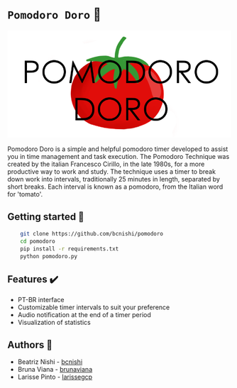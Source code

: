 # `Pomodoro Doro` :tomato:

![logo](images/pomodoro_logo.png)

Pomodoro Doro is a simple and helpful pomodoro timer developed to assist you in time management and task execution. 
The Pomodoro Technique was created by the italian Francesco Cirillo, in the late 1980s, for a more productive way to work  and study. 
The technique uses a timer to break down work into intervals, traditionally 25 minutes in length, separated by short breaks. 
Each interval is known as a pomodoro, from the Italian word for 'tomato'.

## Getting started :tada:

```bash
    git clone https://github.com/bcnishi/pomodoro
    cd pomodoro
    pip install -r requirements.txt
    python pomodoro.py
```
## Features :heavy_check_mark:

* PT-BR interface
* Customizable timer intervals to suit your preference
* Audio notification at the end of a timer period
* Visualization of statistics

## Authors :rainbow:

* Beatriz Nishi - [bcnishi](https://github.com/bcnishi)
* Bruna Viana -  [brunaviana](https://github.com/brunaviana)
* Larisse Pinto - [larissegcp](https://github.com/larissegcp)
